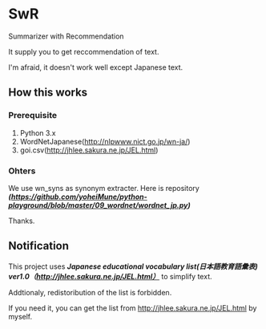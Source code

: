 # SwR
Summarizer with Recommendation

It supply you to get reccommendation of text.

I'm afraid, it doesn't work well except Japanese text.

## How this works
 ### Prerequisite
 1. Python 3.x
 2. WordNetJapanese(http://nlpwww.nict.go.jp/wn-ja/)
 3. goi.csv(http://jhlee.sakura.ne.jp/JEL.html)
 
 ### Ohters
 We use wn_syns as synonym extracter.
 Here is repository ***(https://github.com/yoheiMune/python-playground/blob/master/09_wordnet/wordnet_jp.py)***
 
 Thanks.
 
 
## Notification
 This project uses ***Japanese educational vocabulary list(日本語教育語彙表) ver1.0（http://jhlee.sakura.ne.jp/JEL.html）***
 to simplify text.
 
Addtionaly, redistoribution of the list is forbidden. 

If you need it, you can get the list from http://jhlee.sakura.ne.jp/JEL.html by myself.


